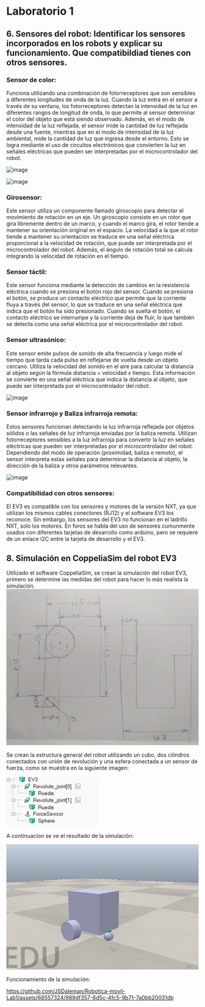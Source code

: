 # Laboratorio 1
## 6. Sensores del robot: Identificar los sensores incorporados en los robots y explicar su funcionamiento. Que compatibildiad tienes con otros sensores.
### Sensor de color: 
Funciona utilizando una combinación de fotorreceptores que son sensibles a diferentes longitudes de onda de la luz. Cuando la luz entra en el sensor a través de su ventana, los fotorreceptores detectan la intensidad de la luz en diferentes rangos de longitud de onda, lo que permite al sensor determinar el color del objeto que está siendo observado. Además, en el modo de intensidad de la luz reflejada, el sensor mide la cantidad de luz reflejada desde una fuente, mientras que en el modo de intensidad de la luz ambiental, mide la cantidad de luz que ingresa desde el entorno. Esto se logra mediante el uso de circuitos electrónicos que convierten la luz en señales eléctricas que pueden ser interpretadas por el microcontrolador del robot.

![image](https://github.com/JSDaleman/Robotica-movil-Lab1/assets/125931563/a199e149-e00b-45ef-b9d3-3594278f1765)

![image](https://github.com/JSDaleman/Robotica-movil-Lab1/assets/125931563/668fbd51-50c4-4096-9f08-1c827b5887f4)


### Girosensor: 
Este sensor utiliza un componente llamado giroscopio para detectar el movimiento de rotación en un eje. Un giroscopio consiste en un rotor que gira libremente dentro de un marco, y cuando el marco gira, el rotor tiende a mantener su orientación original en el espacio. La velocidad a la que el rotor tiende a mantener su orientación se traduce en una señal eléctrica proporcional a la velocidad de rotación, que puede ser interpretada por el microcontrolador del robot. Además, el ángulo de rotación total se calcula integrando la velocidad de rotación en el tiempo.

### Sensor táctil: 
Este sensor funciona mediante la detección de cambios en la resistencia eléctrica cuando se presiona el botón rojo del sensor. Cuando se presiona el botón, se produce un contacto eléctrico que permite que la corriente fluya a través del sensor, lo que se traduce en una señal eléctrica que indica que el botón ha sido presionado. Cuando se suelta el botón, el contacto eléctrico se interrumpe y la corriente deja de fluir, lo que también se detecta como una señal eléctrica por el microcontrolador del robot.

### Sensor ultrasónico: 
Este sensor emite pulsos de sonido de alta frecuencia y luego mide el tiempo que tarda cada pulso en reflejarse de vuelta desde un objeto cercano. Utiliza la velocidad del sonido en el aire para calcular la distancia al objeto según la fórmula distancia = velocidad x tiempo. Esta información se convierte en una señal eléctrica que indica la distancia al objeto, que puede ser interpretada por el microcontrolador del robot.

![image](https://github.com/JSDaleman/Robotica-movil-Lab1/assets/125931563/b4171fec-c9dc-4e2f-8557-c3e93ca237d8)

### Sensor infrarrojo y Baliza infrarroja remota: 
Estos sensores funcionan detectando la luz infrarroja reflejada por objetos sólidos o las señales de luz infrarroja enviadas por la baliza remota. Utilizan fotorreceptores sensibles a la luz infrarroja para convertir la luz en señales eléctricas que pueden ser interpretadas por el microcontrolador del robot. Dependiendo del modo de operación (proximidad, baliza o remoto), el sensor interpreta estas señales para determinar la distancia al objeto, la dirección de la baliza y otros parámetros relevantes.

![image](https://github.com/JSDaleman/Robotica-movil-Lab1/assets/125931563/7a53cc18-befe-4ee1-8e02-f04fa5950357)

### Compatibilidad con otros sensores:

El EV3 es compatible con los sensores y motores de la versión NXT, ya que utilizan los mismos cables conectores (RJ12) y el software EV3 los reconoce. Sin embargo, los sensores del EV3 no funcionan en el ladrillo NXT, solo los motores. En foros se habla del uso de sensores cumunmente usados con diferentes tarjetas de desarrollo como arduino, pero se requiere de un enlace I2C entre la tarjeta de desarrollo y el EV3.

## 8. Simulación en CoppeliaSim del robot EV3
Utilizado el software CoppeliaSim, se crean la simulación del robot EV3, primero se determine las medidas del robot para hacer lo más realista la simulación.
<picture>
 <source media="(prefers-color-scheme: dark)" srcset="Medidas.jpg">
 <source media="(prefers-color-scheme: light)" srcset="Medidas.jpg">
 <img alt="Medidas del robot EV3" src="Medidas.jpg">
</picture>

Se crean la estructura general del robot utilizando un cubo, dos cilindros conectados con unión de revolución y una esfera conectada a un sensor de fuerza, como se muestra en la siguiente imagen:

<picture>
 <source media="(prefers-color-scheme: dark)" srcset="Estructura.png">
 <source media="(prefers-color-scheme: light)" srcset="Estructura.png">
 <img alt="Medidas del robot EV3" src="Estructura.png">
</picture>

A continuacion se ve el resultado de la simulación:

<picture>
 <source media="(prefers-color-scheme: dark)" srcset="Simulacion.png">
 <source media="(prefers-color-scheme: light)" srcset="Simulacion.png">
 <img alt="Simulación del robot EV3 CoppeliaSim" src="Simulacion.png">
</picture>

Funcionamiento de la simulación:

https://github.com/JSDaleman/Robotica-movil-Lab1/assets/68557324/989df357-6d5c-4fc5-9b71-7a0bb20031db



